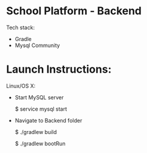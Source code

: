 # School Platform - Backend

Tech stack:
- Gradle
- Mysql Community

# Launch Instructions:

Linux/OS X:
- Start MySQL server

  $ service mysql start

- Navigate to Backend folder

  $ ./gradlew build

  $ ./gradlew bootRun
